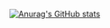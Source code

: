 [![Anurag's GitHub stats](https://github-readme-stats.vercel.app/api?username=srini1603)](https://github.com/anuraghazra/github-readme-stats)
